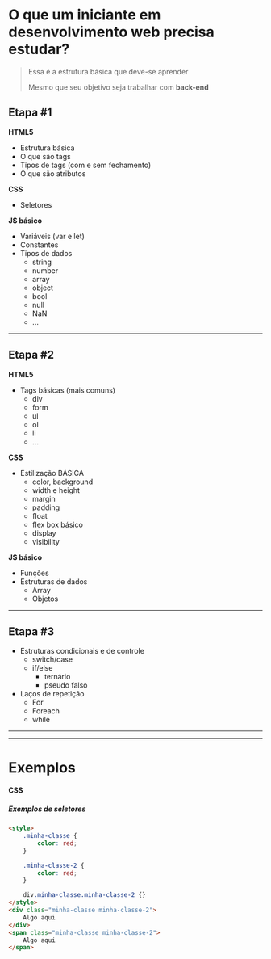 # O que um iniciante em desenvolvimento web precisa estudar?

> Essa é a estrutura básica que deve-se aprender
>
> Mesmo que seu objetivo seja trabalhar com **back-end**

## Etapa #1

**HTML5**
* Estrutura básica
* O que são tags
* Tipos de tags (com e sem fechamento)
* O que são atributos

**CSS**
* Seletores

**JS básico**
* Variáveis (var e let)
* Constantes
* Tipos de dados
    - string
    - number
    - array
    - object
    - bool
    - null
    - NaN
    - ...

-----

## Etapa #2

**HTML5**
* Tags básicas (mais comuns)
    - div
    - form
    - ul
    - ol
    - li
    - ...

**CSS**
* Estilização BÁSICA
    - color, background
    - width e height
    - margin
    - padding
    - float
    - flex box básico
    - display
    - visibility

**JS básico**
* Funções
* Estruturas de dados
    - Array
    - Objetos

----

## Etapa #3

* Estruturas condicionais e de controle
    - switch/case
    - if/else
        - ternário
        - pseudo falso
* Laços de repetição
    - For
    - Foreach
    - while

----
----

# Exemplos

#### CSS

##### Exemplos de seletores

```HTML
<style>
    .minha-classe {
        color: red;
    }

    .minha-classe-2 {
        color: red;
    }

    div.minha-classe.minha-classe-2 {}
</style>
<div class="minha-classe minha-classe-2">
    Algo aqui
</div>
<span class="minha-classe minha-classe-2">
    Algo aqui
</span>
```
